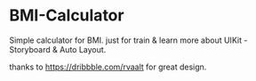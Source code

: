 # BMI-Calculator
Simple calculator for BMI. just for train & learn more about UIKit - Storyboard & Auto Layout.

thanks to https://dribbble.com/rvaalt for great design.

